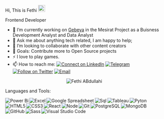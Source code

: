 Hi, This is Fethi <img src="Fethi Abdullahi/Wave.gif" height="22px" width="22px">


Frontend Developer

- 🔭 I’m currently working on [Gebeya](https://Gebeya.com) in the Mesirat Project as a Buisness Development Analyst and Data Analyst
- 💬 Ask me about anything tech related, I am happy to help;
- 👯 I’m looking to collaborate with other content creators
- 🥅 Goals: Contribute more to Open Source projects
- ⚡ I love to play games.
- 📫 How to reach me:
[![Connect on LinkedIn](https://img.shields.io/badge/--linkedin?label=LinkedIn&logo=LinkedIn&style=social)](https://www.linkedin.com/in/FethiAbdullahi) [![Telegram](https://img.shields.io/badge/Telegram-2CA5E0?style=for-the-badge&logo=telegram&logoColor=white&style=social)](https://t.me/Fethi_abdullahi) [![Follow on Twitter](https://img.shields.io/badge/--twitter?label=Twitter&logo=Twitter&style=social)](https://twitter.com/Fethiabdullahi1) [![Email](https://img.shields.io/badge/Gmail-D14836?style=for-the-badge&logo=gmail&logoColor=white&style=social)](mailto:abdullahi.feti23@gmail.com)

<p align="center"> <img src="https://komarev.com/ghpvc/?username=hagersew&label=Profile%20views&color=0e75b6&style=flat" alt="Fethi ABdullahi" /> </p>

Languages and Tools:

<img align="left" alt="Power Bi" src="https://img.icons8.com/?size=100&id=qYfwpsRXEcpc&format=png&color=000000"/>
<img align="left" alt="Excel" src="https://img.icons8.com/?size=100&id=117561&format=png&color=000000"/>
<img align="left" alt="Google Spreadsheet" src="https://img.icons8.com/?size=100&id=30461&format=png&color=000000"/>
<img align="left" alt="Sql" src="https://img.icons8.com/?size=100&id=77694&format=png&color=000000"/>
<img align="left" alt="Tableau" src="https://img.icons8.com/?size=100&id=9Kvi1p1F0tUo&format=png&color=000000"/>
<img align="left" alt="Pyton" src="https://img.icons8.com/?size=100&id=13407&format=png&color=000000"/>
<img align="left" alt="HTML5" src="https://img.icons8.com/color/36/000000/html-5.png"/>
<img align="left" alt="CSS3" src="https://img.icons8.com/color/36/000000/css3.png"/>
<img align="left" alt="React" src="https://img.icons8.com/plasticine/36/000000/react.png"/>
<img align="left" alt="Node" src="https://img.icons8.com/color/36/000000/nodejs.png"/>
<img align="left" alt="Git" src="https://img.icons8.com/color/36/000000/git.png"/>
<img align="left" alt="PostgreSQL" src="https://img.icons8.com/color/36/000000/postgreesql.png"/>
<img align="left" alt="MongoDB" src="https://img.icons8.com/color/36/000000/mongodb.png"/>
<img align="left" alt="GitHub" src="https://img.icons8.com/fluent/36/000000/github.png"/>
<img align="left" alt="Sass" src="https://img.icons8.com/color/36/000000/sass.png"/>
<img align="left" alt="Visual Studio Code" src="https://img.icons8.com/fluent/36/000000/visual-studio-code-2019.png"/>
